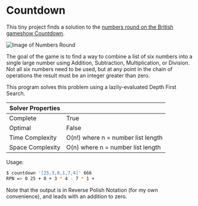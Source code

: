 # Countdown

This tiny project finds a solution to the [numbers round on the British gameshow Countdown](https://en.wikipedia.org/wiki/Countdown_%28game_show%29#Numbers_round).

![Image of Numbers Round](https://hips.hearstapps.com/digitalspyuk.cdnds.net/18/15/1523712878-screen-shot-2018-04-14-at-143341.png)


The goal of the game is to find a way to combine a list of six numbers into a single large number using Addition, Subtraction, Multiplication, or Division. Not all six numbers need to be used, but at any point in the chain of operations the result must be an integer greater than zero.

This program solves this problem using a lazily-evaluated Depth First Search.

|Solver Properties||
|---|---|
|Complete|True|
|Optimal|False|
|Time Complexity|O(n!) where n = number list length|
|Space Complexity|O(n) where n = number list length|


Usage:
```bash
$ countdown '[25,3,8,1,7,4]' 666
RPN => 0 25 + 8 + 3 * 4 - 7 * 1 +
```

Note that the output is in Reverse Polish Notation (for my own convenience), and leads with an addition to zero.

